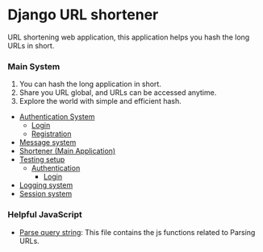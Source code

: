 # Django URL shortener

URL shortening web application, this application helps you hash the long URLs in short.


### Main System

1. You can hash the long application in short.
2. Share you URL global, and URLs can be accessed anytime.
3. Explore the world with simple and efficient hash.

- [Authentication System](authentication/README.md)
    - [Login](tests/authentication.md)
    - [Registration](tests/authentication.md)
- [Message system](message/README.md)
- [Shortener (Main Application)](main/README.md)
- [Testing setup](tests/README.md)
    - [Authentication](tests/authentication.md)
        - [Login](tests/authentication.md)
- [Logging system](log.md)
- [Session system](session.md)

### Helpful JavaScript

- [Parse query string](/docs/js/urls.js): This file contains the js functions related to Parsing URLs.